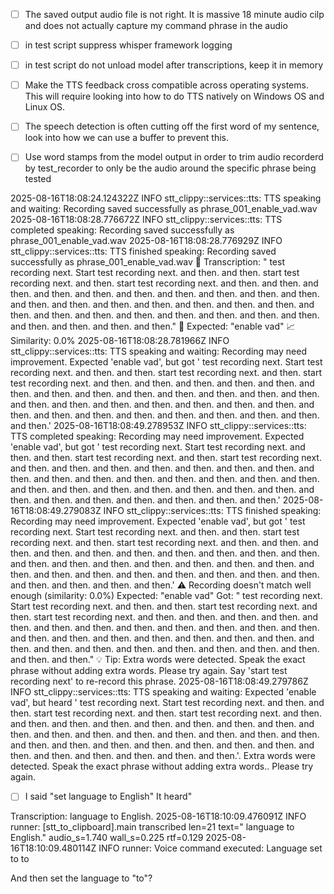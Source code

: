 -[ ] The saved output audio file is not right. It is massive 18 minute audio cilp and does not actually capture my command phrase in the audio


- [ ] in test script suppress whisper framework logging

- [ ] in test script do not unload model after transcriptions, keep it in memory

- [ ]  Make the TTS feedback cross compatible across operating systems. This will require looking into how to do TTS natively on Windows OS and Linux OS.


- [ ]  The speech detection is often cutting off the first word of my sentence, look into how we can use a buffer to prevent this.

- [ ] Use word stamps from the model output in order to trim audio recorderd by test_recorder to only be the audio around the specific phrase being tested

2025-08-16T18:08:24.124322Z  INFO stt_clippy::services::tts: TTS speaking and waiting: Recording saved successfully as phrase_001_enable_vad.wav
2025-08-16T18:08:28.776672Z  INFO stt_clippy::services::tts: TTS completed speaking: Recording saved successfully as phrase_001_enable_vad.wav
2025-08-16T18:08:28.776929Z  INFO stt_clippy::services::tts: TTS finished speaking: Recording saved successfully as phrase_001_enable_vad.wav
📝 Transcription: " test recording next. Start test recording next. and then. and then. start test recording next. and then. start test recording next. and then. and then. and then. and then. and then. and then. and then. and then. and then. and then. and then. and then. and then. and then. and then. and then. and then. and then. and then. and then. and then. and then. and then. and then. and then. and then. and then. and then. and then."
🎯 Expected: "enable vad"
📈 Similarity: 0.0%
2025-08-16T18:08:28.781966Z  INFO stt_clippy::services::tts: TTS speaking and waiting: Recording may need improvement. Expected 'enable vad', but got ' test recording next. Start test recording next. and then. and then. start test recording next. and then. start test recording next. and then. and then. and then. and then. and then. and then. and then. and then. and then. and then. and then. and then. and then. and then. and then. and then. and then. and then. and then. and then. and then. and then. and then. and then. and then. and then. and then. and then. and then.'
2025-08-16T18:08:49.278953Z  INFO stt_clippy::services::tts: TTS completed speaking: Recording may need improvement. Expected 'enable vad', but got ' test recording next. Start test recording next. and then. and then. start test recording next. and then. start test recording next. and then. and then. and then. and then. and then. and then. and then. and then. and then. and then. and then. and then. and then. and then. and then. and then. and then. and then. and then. and then. and then. and then. and then. and then. and then. and then. and then. and then. and then.'
2025-08-16T18:08:49.279083Z  INFO stt_clippy::services::tts: TTS finished speaking: Recording may need improvement. Expected 'enable vad', but got ' test recording next. Start test recording next. and then. and then. start test recording next. and then. start test recording next. and then. and then. and then. and then. and then. and then. and then. and then. and then. and then. and then. and then. and then. and then. and then. and then. and then. and then. and then. and then. and then. and then. and then. and then. and then. and then. and then. and then. and then.'
⚠️ Recording doesn't match well enough (similarity: 0.0%)
   Expected: "enable vad"
   Got: " test recording next. Start test recording next. and then. and then. start test recording next. and then. start test recording next. and then. and then. and then. and then. and then. and then. and then. and then. and then. and then. and then. and then. and then. and then. and then. and then. and then. and then. and then. and then. and then. and then. and then. and then. and then. and then. and then. and then. and then."
💡 Tip: Extra words were detected. Speak the exact phrase without adding extra words.
   Please try again. Say 'start test recording next' to re-record this phrase.
2025-08-16T18:08:49.279786Z  INFO stt_clippy::services::tts: TTS speaking and waiting: Expected 'enable vad', but heard ' test recording next. Start test recording next. and then. and then. start test recording next. and then. start test recording next. and then. and then. and then. and then. and then. and then. and then. and then. and then. and then. and then. and then. and then. and then. and then. and then. and then. and then. and then. and then. and then. and then. and then. and then. and then. and then. and then. and then. and then.'. Extra words were detected. Speak the exact phrase without adding extra words.. Please try again.


- [ ] I said "set language to English" It heard" 

Transcription:  language to English.
2025-08-16T18:10:09.476091Z  INFO runner: [stt_to_clipboard].main transcribed len=21 text=" language to English." audio_s=1.740 wall_s=0.225 rtf=0.129
2025-08-16T18:10:09.480114Z  INFO runner: Voice command executed: Language set to to

And then set the language to "to"?